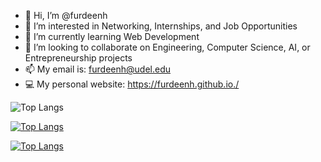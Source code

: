 - 👋 Hi, I’m @furdeenh
- 👀 I’m interested in Networking, Internships, and Job Opportunities
- 🌱 I’m currently learning Web Development
- 🤝 I’m looking to collaborate on Engineering, Computer Science, AI, or Entrepreneurship projects
- 📫 My email is: furdeenh@udel.edu
- 💻 My personal website: https://furdeenh.github.io./


<!---
![Top Langs](https://github-readme-stats.vercel.app/api/top-langs/?username=furdeenh&theme=tokyonight) 
[![Top Languages](https://github-readme-stats.vercel.app/api/top-langs?username=furdeenh&hide=html,scss,stylus,blade,jupyter%20notebook,python,css,shell,batchfile,dockerfile,typescript&theme=algolia&show_icons=true)](https://github.com/furdeenh/github-readme-stats)
[![Top Langs](https://github-readme-stats.vercel.app/api/top-langs/?username=furdeenh&theme=dracula)](https://github.com/furdeenh/github-readme-stats)
--->

![Top Langs](https://github-readme-stats.vercel.app/api/top-langs/?username=furdeenh&layout=compact&theme=dracula)

[![Top Langs](https://github-readme-stats.vercel.app/api/top-langs/?username=furdeenh&theme=dracula)](https://github.com/furdeenh/github-readme-stats)
<!---

<!-- [![Top Langs](https://github-readme-stats.vercel.app/api/top-langs/?username=janahmedprg&exclude_repo=https://github.com/johnma02/Population-Analysis)](https://github.com/janahmedprg/github-readme-stats&theme=onedark) -->

[![Top Langs](https://github-readme-stats.vercel.app/api/top-langs/?username=furdeenh&exclude_repo=Population-Analysis&theme=darcula)](https://github.com/furdeenh/github-readme-stats)

<!---
furdeenh/furdeenh is a ✨ special ✨ repository because its `README.md` (this file) appears on your GitHub profile.
You can click the Preview link to take a look at your changes.
--->
